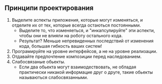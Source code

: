 ## Принципи проектирования

1. Выделите аспекты приложения, которые могут изменяться, и отделите их от тех, которые всегда остаються постоянными.
    - Выделите то, что изменяеться, и "инкапсулируйте" эти аспекти, чтобы они не влияли на роботу остального кода.
    - Результат? Меньше непревиденных последствий от изменения кода, большая гибкость ваших систем!
2. Програмируйте на уровне интерфейсов, а не на уровне реализации.
3. Отдавайте предпочтение композиции перед наследованием.
4. Слабосвязаные обьекты.
    - Если два обьекта могут взаимодествовать, не обладая практически никакой информацие друг о друге, такие обьекты называються слабосвязанными. 